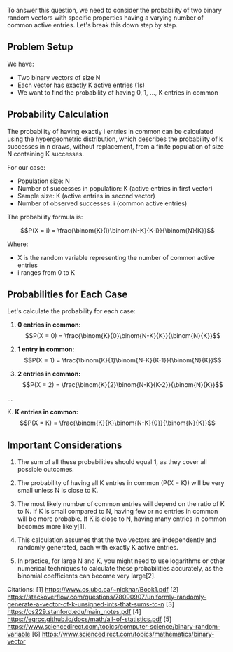 To answer this question, we need to consider the probability of two binary random vectors with specific properties having a varying number of common active entries. Let's break this down step by step.

## Problem Setup

We have:
- Two binary vectors of size N
- Each vector has exactly K active entries (1s)
- We want to find the probability of having 0, 1, ..., K entries in common

## Probability Calculation

The probability of having exactly i entries in common can be calculated using the hypergeometric distribution, which describes the probability of k successes in n draws, without replacement, from a finite population of size N containing K successes.

For our case:
- Population size: N
- Number of successes in population: K (active entries in first vector)
- Sample size: K (active entries in second vector)
- Number of observed successes: i (common active entries)

The probability formula is:

$$P(X = i) = \frac{\binom{K}{i}\binom{N-K}{K-i}}{\binom{N}{K}}$$

Where:
- X is the random variable representing the number of common active entries
- i ranges from 0 to K

## Probabilities for Each Case

Let's calculate the probability for each case:

1. **0 entries in common:**
   $$P(X = 0) = \frac{\binom{K}{0}\binom{N-K}{K}}{\binom{N}{K}}$$

2. **1 entry in common:**
   $$P(X = 1) = \frac{\binom{K}{1}\binom{N-K}{K-1}}{\binom{N}{K}}$$

3. **2 entries in common:**
   $$P(X = 2) = \frac{\binom{K}{2}\binom{N-K}{K-2}}{\binom{N}{K}}$$

...

K. **K entries in common:**
   $$P(X = K) = \frac{\binom{K}{K}\binom{N-K}{0}}{\binom{N}{K}}$$

## Important Considerations

1. The sum of all these probabilities should equal 1, as they cover all possible outcomes.

2. The probability of having all K entries in common (P(X = K)) will be very small unless N is close to K.

3. The most likely number of common entries will depend on the ratio of K to N. If K is small compared to N, having few or no entries in common will be more probable. If K is close to N, having many entries in common becomes more likely[1].

4. This calculation assumes that the two vectors are independently and randomly generated, each with exactly K active entries.

5. In practice, for large N and K, you might need to use logarithms or other numerical techniques to calculate these probabilities accurately, as the binomial coefficients can become very large[2].

Citations:
[1] https://www.cs.ubc.ca/~nickhar/Book1.pdf
[2] https://stackoverflow.com/questions/78090907/uniformly-randomly-generate-a-vector-of-k-unsigned-ints-that-sums-to-n
[3] https://cs229.stanford.edu/main_notes.pdf
[4] https://egrcc.github.io/docs/math/all-of-statistics.pdf
[5] https://www.sciencedirect.com/topics/computer-science/binary-random-variable
[6] https://www.sciencedirect.com/topics/mathematics/binary-vector
